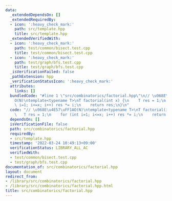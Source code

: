```yaml
---
data:
  _extendedDependsOn: []
  _extendedRequiredBy:
  - icon: ':heavy_check_mark:'
    path: src/template.hpp
    title: src/template.hpp
  _extendedVerifiedWith:
  - icon: ':heavy_check_mark:'
    path: test/common/bisect.test.cpp
    title: test/common/bisect.test.cpp
  - icon: ':heavy_check_mark:'
    path: test/graph/bfs.test.cpp
    title: test/graph/bfs.test.cpp
  _isVerificationFailed: false
  _pathExtension: hpp
  _verificationStatusIcon: ':heavy_check_mark:'
  attributes:
    links: []
  bundledCode: "#line 1 \"src/combinatorics/factorial.hpp\"\n// \u968E\u4E57\uFF1A\
    O(N)\ntemplate<typename T>\nT factorial(int x) {\n    T res = 1;\n    for (int\
    \ i=1; i<=x; i++) res *= i;\n    return res;\n}\n"
  code: "// \u968E\u4E57\uFF1AO(N)\ntemplate<typename T>\nT factorial(int x) {\n \
    \   T res = 1;\n    for (int i=1; i<=x; i++) res *= i;\n    return res;\n}\n"
  dependsOn: []
  isVerificationFile: false
  path: src/combinatorics/factorial.hpp
  requiredBy:
  - src/template.hpp
  timestamp: '2022-03-24 10:49:13+09:00'
  verificationStatus: LIBRARY_ALL_AC
  verifiedWith:
  - test/common/bisect.test.cpp
  - test/graph/bfs.test.cpp
documentation_of: src/combinatorics/factorial.hpp
layout: document
redirect_from:
- /library/src/combinatorics/factorial.hpp
- /library/src/combinatorics/factorial.hpp.html
title: src/combinatorics/factorial.hpp
---
```

